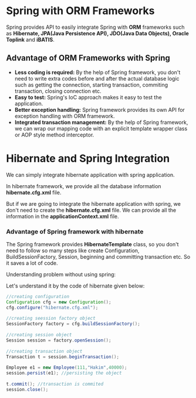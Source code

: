 # Spring with ORM Frameworks
Spring provides API to easily integrate Spring with **ORM** frameworks such as **Hibernate, JPA(Java Persistence API), JDO(Java Data Objects), Oracle Toplink** and **iBATIS**.

## Advantage of ORM Frameworks with Spring
- **Less coding is required:** By the help of Spring framework, you don't need to write extra codes before and after the actual database logic such as getting the connection, starting transaction, commiting transaction, closing connection etc.
- **Easy to test:** Spring's IoC approach makes it easy to test the application.
- **Better exception handling:** Spring framework provides its own API for exception handling with ORM framework.
- **Integrated transaction management:** By the help of Spring framework, we can wrap our mapping code with an explicit template wrapper class or AOP style method interceptor.

# Hibernate and Spring Integration
We can simply integrate hibernate application with spring application.

In hibernate framework, we provide all the database information **hibernate.cfg.xml** file.

But if we are going to integrate the hibernate application with spring, we don't need to create the **hibernate.cfg.xml** file. We can provide all the information in the **applicationContext.xml** file.

### Advantage of Spring framework with hibernate
The Spring framework provides **HibernateTemplate** class, so you don't need to follow so many steps like create Configuration, BuildSessionFactory, Session, beginning and committing transaction etc.
So it saves a lot of code.

Understanding problem without using spring:

Let's understand it by the code of hibernate given below:

```java
//creating configuration  
Configuration cfg = new Configuration();    
cfg.configure("hibernate.cfg.xml");    
    
//creating seession factory object    
SessionFactory factory = cfg.buildSessionFactory();    
    
//creating session object    
Session session = factory.openSession();    
    
//creating transaction object    
Transaction t = session.beginTransaction();    
        
Employee e1 = new Employee(111,"Hakim",40000);    
session.persist(e1); //persisting the object    
    
t.commit(); //transaction is commited    
session.close();    
```
